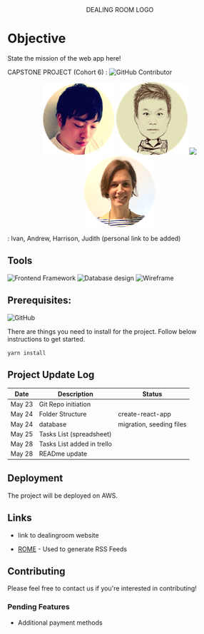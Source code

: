   <div style="text-align:center">
DEALING ROOM LOGO
 </div> 
 
 
 # Objective
State the mission of the web app here!


 CAPSTONE PROJECT (Cohort 6) : ![GitHub Contributor](https://img.shields.io/badge/GitHub%20Contributor-4-green.svg)

<div style="text-align:center">
    <img src ="public/img/Ivan.png" alt-text="ivan"/> 
    <img src ="public/img/Andrew.png" alt-text="andrew"/> 
    <img src ="public/img/Harrison.png" alt-text="harisson"/> 
    <img src ="public/img/Judith.png" alt-text="judith"/> 
</div>


 : Ivan, Andrew, Harrison, Judith (personal link to be added)


## Tools
![Frontend Framework](https://img.shields.io/badge/Frontend%20Framework-React-blue.svg) 
![Database design](https://img.shields.io/badge/database%20design-lucidchart-green.svg)
![Wireframe](https://img.shields.io/badge/wireframe-draw.io-yellow.svg)

## Prerequisites: 
![GitHub](https://img.shields.io/badge/github--brightgreen.svg)

There are things you need to install for the project. Follow below instructions to get started.

```
yarn install
```


## Project Update Log

Date | Description | Status
-------------- | ----------------------- | ---------------------
May 23 | Git Repo initiation
May 24 | Folder Structure | create-react-app
May 24 | database | migration, seeding files
May 25 | Tasks List (spreadsheet)
May 28 | Tasks List added in trello
May 28 | READme update


## Deployment
The project will be deployed on AWS.


## Links

- link to dealingroom website
* [ROME](https://rometools.github.io/rome/) - Used to generate RSS Feeds


## Contributing

Please feel free to contact us if you're interested in contributing!

### Pending Features
* Additional payment methods

